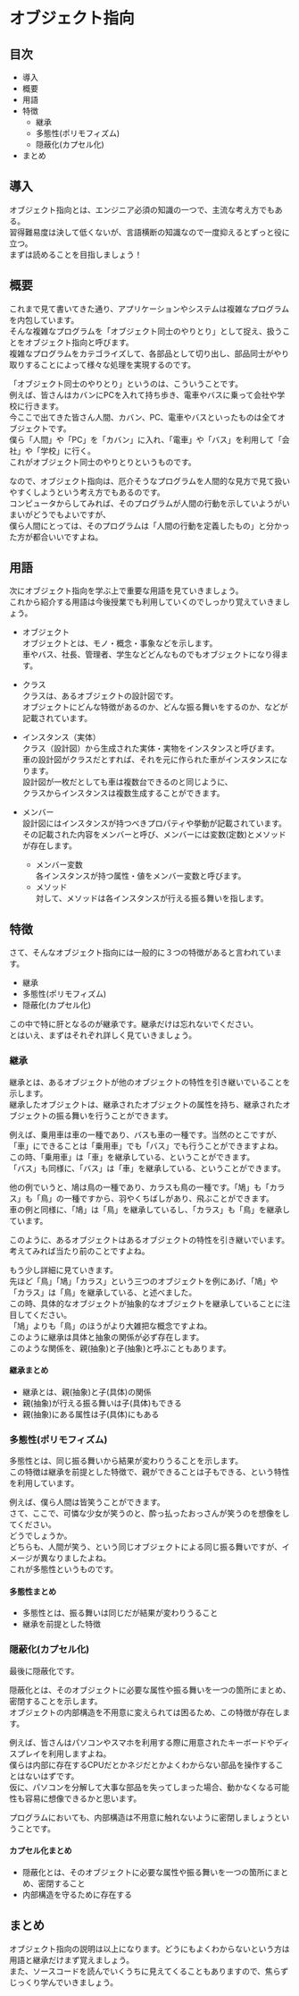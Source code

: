 # オブジェクト指向

## 目次

  - 導入
  - 概要
  - 用語
  - 特徴
    - 継承
    - 多態性(ポリモフィズム)
    - 隠蔽化(カプセル化)
  - まとめ


## 導入

  オブジェクト指向とは、エンジニア必須の知識の一つで、主流な考え方でもある。  
  習得難易度は決して低くないが、言語横断の知識なので一度抑えるとずっと役に立つ。  
  まずは読めることを目指しましょう！  


## 概要

  これまで見て書いてきた通り、アプリケーションやシステムは複雑なプログラムを内包しています。  
  そんな複雑なプログラムを「オブジェクト同士のやりとり」として捉え、扱うことをオブジェクト指向と呼びます。  
  複雑なプログラムをカテゴライズして、各部品として切り出し、部品同士がやり取りすることによって様々な処理を実現するのです。  

  「オブジェクト同士のやりとり」というのは、こういうことです。  
  例えば、皆さんはカバンにPCを入れて持ち歩き、電車やバスに乗って会社や学校に行きます。  
  今ここで出てきた皆さん人間、カバン、PC、電車やバスといったものは全てオブジェクトです。  
  僕ら「人間」や「PC」を「カバン」に入れ、「電車」や「バス」を利用して「会社」や「学校」に行く。  
  これがオブジェクト同士のやりとりというものです。  

  なので、オブジェクト指向は、厄介そうなプログラムを人間的な見方で見て扱いやすくしようという考え方でもあるのです。  
  コンピュータからしてみれば、そのプログラムが人間の行動を示していようがいまいがどうでもよいですが、  
  僕ら人間にとっては、そのプログラムは「人間の行動を定義したもの」と分かった方が都合いいですよね。  


## 用語

  次にオブジェクト指向を学ぶ上で重要な用語を見ていきましょう。  
  これから紹介する用語は今後授業でも利用していくのでしっかり覚えていきましょう。  

  - オブジェクト  
      オブジェクトとは、モノ・概念・事象などを示します。  
      車やバス、社長、管理者、学生などどんなものでもオブジェクトになり得ます。  
  - クラス  
      クラスは、あるオブジェクトの設計図です。  
      オブジェクトにどんな特徴があるのか、どんな振る舞いをするのか、などが記載されています。  
  - インスタンス（実体）  
      クラス（設計図）から生成された実体・実物をインスタンスと呼びます。  
      車の設計図がクラスだとすれば、それを元に作られた車がインスタンスになります。  
      設計図が一枚だとしても車は複数台できるのと同じように、  
      クラスからインスタンスは複数生成することができます。  
  - メンバー  
      設計図にはインスタンスが持つべきプロパティや挙動が記載されています。  
      その記載された内容をメンバーと呼び、メンバーには変数(定数)とメソッドが存在します。  

    - メンバー変数  
        各インスタンスが持つ属性・値をメンバー変数と呼びます。  
    - メソッド  
        対して、メソッドは各インスタンスが行える振る舞いを指します。  


## 特徴

  さて、そんなオブジェクト指向には一般的に３つの特徴があると言われています。  

  - 継承
  - 多態性(ポリモフィズム)
  - 隠蔽化(カプセル化)

  この中で特に肝となるのが継承です。継承だけは忘れないでください。  
  とはいえ、まずはそれぞれ詳しく見ていきましょう。  


### 継承

  継承とは、あるオブジェクトが他のオブジェクトの特性を引き継いでいることを示します。  
  継承したオブジェクトは、継承されたオブジェクトの属性を持ち、継承されたオブジェクトの振る舞いを行うことができます。  

  例えば、乗用車は車の一種であり、バスも車の一種です。当然のとこですが、「車」にできることは「乗用車」でも「バス」でも行うことができますよね。  
  この時、「乗用車」は「車」を継承している、ということができます。  
  「バス」も同様に、「バス」は「車」を継承している、ということができます。  

  他の例でいうと、鳩は鳥の一種であり、カラスも鳥の一種です。「鳩」も「カラス」も「鳥」の一種ですから、羽やくちばしがあり、飛ぶことができます。  
  車の例と同様に、「鳩」は「鳥」を継承しているし、「カラス」も「鳥」を継承しています。  

  このように、あるオブジェクトはあるオブジェクトの特性を引き継いでいます。考えてみれば当たり前のことですよね。  

  もう少し詳細に見ていきます。  
  先ほど「鳥」「鳩」「カラス」という三つのオブジェクトを例にあげ、「鳩」や「カラス」は「鳥」を継承している、と述べました。  
  この時、具体的なオブジェクトが抽象的なオブジェクトを継承していることに注目してください。  
  「鳩」よりも「鳥」のほうがより大雑把な概念ですよね。  
  このように継承は具体と抽象の関係が必ず存在します。  
  このような関係を、親(抽象)と子(抽象)と呼ぶこともあります。  

#### 継承まとめ

  - 継承とは、親(抽象)と子(具体)の関係
  - 親(抽象)が行える振る舞いは子(具体)もできる
  - 親(抽象)にある属性は子(具体)にもある


### 多態性(ポリモフィズム)

  多態性とは、同じ振る舞いから結果が変わりうることを示します。  
  この特徴は継承を前提とした特徴で、親ができることは子もできる、という特性を利用しています。  

  例えば、僕ら人間は皆笑うことができます。  
  さて、ここで、可憐な少女が笑うのと、酔っ払ったおっさんが笑うのを想像をしてください。  
  どうでしょうか。  
  どちらも、人間が笑う、という同じオブジェクトによる同じ振る舞いですが、イメージが異なりましたよね。  
  これが多態性というものです。  

#### 多態性まとめ

  - 多態性とは、振る舞いは同じだが結果が変わりうること  
  - 継承を前提とした特徴  


### 隠蔽化(カプセル化)

  最後に隠蔽化です。  

  隠蔽化とは、そのオブジェクトに必要な属性や振る舞いを一つの箇所にまとめ、密閉することを示します。  
  オブジェクトの内部構造を不用意に変えられては困るため、この特徴が存在します。  

  例えば、皆さんはパソコンやスマホを利用する際に用意されたキーボードやディスプレイを利用しますよね。  
  僕らは内部に存在するCPUだとかネジだとかよくわからない部品を操作することはないはずです。  
  仮に、パソコンを分解して大事な部品を失ってしまった場合、動かなくなる可能性も容易に想像できるかと思います。  

  プログラムにおいても、内部構造は不用意に触れないように密閉しましょうということです。  

#### カプセル化まとめ

  - 隠蔽化とは、そのオブジェクトに必要な属性や振る舞いを一つの箇所にまとめ、密閉すること  
  - 内部構造を守るために存在する  


## まとめ

  オブジェクト指向の説明は以上になります。どうにもよくわからないという方は用語と継承だけまず覚えましょう。  
  また、ソースコードを読んでいくうちに見えてくることもありますので、焦らずじっくり学んでいきましょう。  
